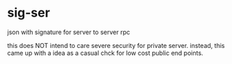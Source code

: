 # sig-ser
json with signature for server to server rpc

this does NOT intend to care severe security for private server.
instead, this came up with a idea as a casual chck for low cost public end points.

